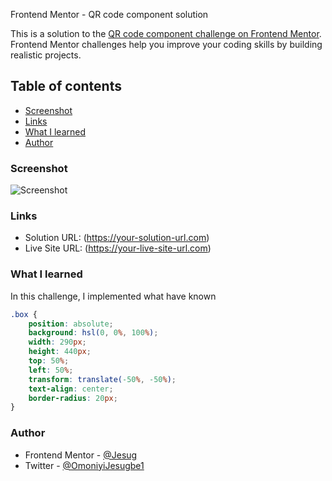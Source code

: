  Frontend Mentor - QR code component solution

This is a solution to the [QR code component challenge on Frontend Mentor](https://www.frontendmentor.io/challenges/qr-code-component-iux_sIO_H). Frontend Mentor challenges help you improve your coding skills by building realistic projects. 

## Table of contents

  - [Screenshot](#screenshot)
  - [Links](#links)
  - [What I learned](#what-i-learned)
- [Author](#author)

### Screenshot
![Screenshot](Screenshot.png)

### Links

- Solution URL: (https://your-solution-url.com)
- Live Site URL: (https://your-live-site-url.com)

### What I learned

In this challenge, I implemented what have known

```css
.box {
    position: absolute;
    background: hsl(0, 0%, 100%);
    width: 290px;
    height: 440px;
    top: 50%;
    left: 50%;
    transform: translate(-50%, -50%);
    text-align: center;
    border-radius: 20px;
}
```

### Author

- Frontend Mentor - [@Jesug](https://www.frontendmentor.io/profile/Jesug)
- Twitter - [@OmoniyiJesugbe1](https://twitter.com/OmoniyiJesugbe1)



    


